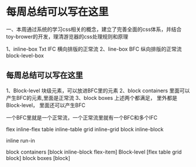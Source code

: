 # 每周总结可以写在这里

一、本周通过系统的学习css相关的概念，建立了完善全面的css体系，并结合toy-brower的开发，理清游览器的css处理规则和原理


1、inline-box Txt  IFC 横向排版的正常流
2、line-box        BFC 纵向排版的正常流
   block-level-box

## 每周总结可以写在这里
1、Block-level  块级元素，可以放进BFC里的元素
2、block containers  里面可以产生BFC的元素,里面是正常流
3、block boxes  上述两个都满足， 里外都是Block-level， 里面还可以产生BFC

一个BFC里就是一个正常流，一个正常流里就有一个BFC和多个IFC

flex  inline-flex
table inline-table
grid  inline-grid
block inline-block

inline
run-in

block containers [block inline-block flex-item]
Block-level [flex table grid block]
block boxes [block]